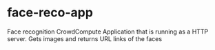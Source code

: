 # face-reco-app
Face recognition CrowdCompute Application that is running as a HTTP server. Gets images and returns URL links of the faces
